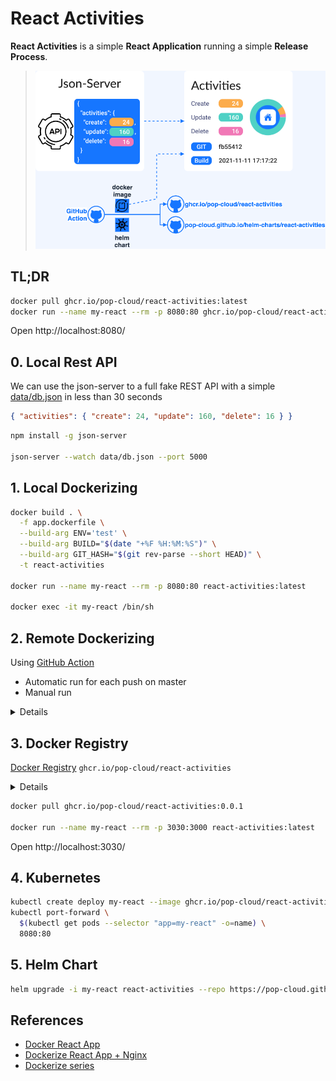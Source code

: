 # React Activities

**React Activities** is a simple **React Application** running a simple **Release Process**.
> ![image](doc/app.png)

## TL;DR

```bash
docker pull ghcr.io/pop-cloud/react-activities:latest
docker run --name my-react --rm -p 8080:80 ghcr.io/pop-cloud/react-activities:latest
```

Open http://localhost:8080/

## 0. Local Rest API

We can use the json-server to a full fake REST API with a simple [data/db.json](data/db.json) in less than 30 seconds 

```json
{ "activities": { "create": 24, "update": 160, "delete": 16 } }
```

```bash
npm install -g json-server

json-server --watch data/db.json --port 5000
```

## 1. Local Dockerizing

```bash
docker build . \
  -f app.dockerfile \
  --build-arg ENV='test' \
  --build-arg BUILD="$(date "+%F %H:%M:%S")" \
  --build-arg GIT_HASH="$(git rev-parse --short HEAD)" \
  -t react-activities
  
docker run --name my-react --rm -p 8080:80 react-activities:latest

docker exec -it my-react /bin/sh
```

## 2. Remote Dockerizing
Using [GitHub Action](https://github.com/niehaitao/react-activities/actions)
- Automatic run for each push on master
- Manual run

<details>

> ![image](doc/ci-docker-githhub-action.png)

</details>

## 3. Docker Registry

[Docker Registry](https://github.com/orgs/pop-cloud/packages/container/package/react-activities) `ghcr.io/pop-cloud/react-activities`

<details>

> ![image](doc/ci-docker-registry.png)

</details>

```bash
docker pull ghcr.io/pop-cloud/react-activities:0.0.1

docker run --name my-react --rm -p 3030:3000 react-activities:latest
```
Open http://localhost:3030/

## 4. Kubernetes

```bash
kubectl create deploy my-react --image ghcr.io/pop-cloud/react-activities:latest
kubectl port-forward \
  $(kubectl get pods --selector "app=my-react" -o=name) \
  8080:80
```

## 5. Helm Chart

```bash
helm upgrade -i my-react react-activities --repo https://pop-cloud.github.io/helm-charts
```

## References

- [Docker React App](https://www.bogotobogo.com/DevOps/Docker/Docker-React-App.php)
- [Dockerize React App + Nginx](https://www.freecodecamp.org/news/how-to-implement-runtime-environment-variables-with-create-react-app-docker-and-nginx-7f9d42a91d70/)
- [Dockerize series](https://dev.to/karanpratapsingh/series/13483)
